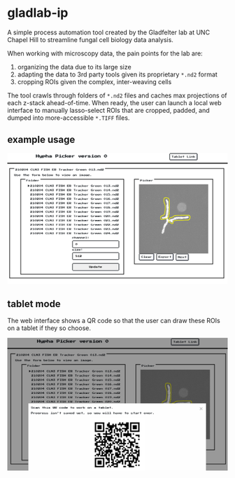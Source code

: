 # gladlab-ip

A simple process automation tool created by the Gladfelter lab at UNC Chapel
Hill to streamline fungal cell biology data analysis.

When working with microscopy data, the pain points for the lab are:

1. organizing the data due to its large size
2. adapting the data to 3rd party tools given its proprietary `*.nd2` format
3. cropping ROIs given the complex, inter-weaving cells

The tool crawls through folders of `*.nd2` files and caches max projections of
each z-stack ahead-of-time. When ready, the user can launch a local web
interface to manually lasso-select ROIs that are cropped, padded, and dumped
into more-accessible `*.TIFF` files.

## example usage

![demo](screenshots/example_use.png)

## tablet mode

The web interface shows a QR code so that the user can draw these ROIs on a
tablet if they so choose.

![demo2](screenshots/tablet_mode.png)
